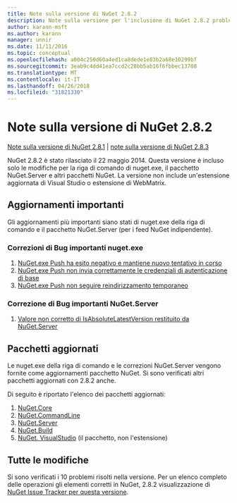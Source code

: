 ```yaml
---
title: Note sulla versione di NuGet 2.8.2
description: Note sulla versione per l'inclusione di NuGet 2.8.2 problemi noti, correzioni di bug, le funzionalità aggiunte e dcr.
author: karann-msft
ms.author: karann
manager: unnir
ms.date: 11/11/2016
ms.topic: conceptual
ms.openlocfilehash: a004c250d60a4ed1ca8dede1e83b2a68e10299bf
ms.sourcegitcommit: 3eab9c4dd41ea7ccd2c28bb5ab16f6fbbec13708
ms.translationtype: MT
ms.contentlocale: it-IT
ms.lasthandoff: 04/26/2018
ms.locfileid: "31821330"
---
```

# <a name="nuget-282-release-notes"></a>Note sulla versione di NuGet 2.8.2

[Note sulla versione di NuGet 2.8.1](../release-notes/nuget-2.8.1.md) | [note sulla versione di NuGet 2.8.3](../release-notes/nuget-2.8.3.md)

NuGet 2.8.2 è stato rilasciato il 22 maggio 2014.  Questa versione è incluso solo le modifiche per la riga di comando di nuget.exe, il pacchetto NuGet.Server e altri pacchetti NuGet.  La versione non include un'estensione aggiornata di Visual Studio o estensione di WebMatrix.

## <a name="notable-updates"></a>Aggiornamenti importanti

Gli aggiornamenti più importanti siano stati di nuget.exe della riga di comando e il pacchetto NuGet.Server (per i feed NuGet indipendente).

### <a name="important-nugetexe-bug-fixes"></a>Correzioni di Bug importanti nuget.exe

1. [NuGet.exe Push ha esito negativo e mantiene nuovo tentativo in corso](https://nuget.codeplex.com/workitem/4000)
1. [NuGet.exe Push non invia correttamente le credenziali di autenticazione di base](https://nuget.codeplex.com/workitem/4109)
1. [NuGet.exe Push non seguire reindirizzamento temporaneo](https://nuget.codeplex.com/workitem/4050)

### <a name="important-nugetserver-bug-fix"></a>Correzione di Bug importanti NuGet.Server

1. [Valore non corretto di IsAbsoluteLatestVersion restituito da NuGet.Server](https://nuget.codeplex.com/workitem/4147)

## <a name="packages-updated"></a>Pacchetti aggiornati

Le nuget.exe della riga di comando e le correzioni NuGet.Server vengono fornite come aggiornamenti pacchetto NuGet.  Si sono verificati altri pacchetti aggiornati con 2.8.2 anche.

Di seguito è riportato l'elenco dei pacchetti aggiornati:

1. [NuGet.Core](https://www.nuget.org/packages/NuGet.Core/)
1. [NuGet.CommandLine](https://www.nuget.org/packages/NuGet.CommandLine/)
1. [NuGet.Server](https://www.nuget.org/packages/NuGet.Server/)
1. [NuGet.Build](https://www.nuget.org/packages/NuGet.Build/)
1. [NuGet. VisualStudio](https://www.nuget.org/packages/NuGet.VisualStudio/) (il pacchetto, non l'estensione)

## <a name="all-changes"></a>Tutte le modifiche
Si sono verificati i 10 problemi risolti nella versione. Per un elenco completo delle operazioni gli elementi corretti in NuGet, 2.8.2 visualizzazione di [NuGet Issue Tracker per questa versione](https://nuget.codeplex.com/workitem/list/advanced?keyword=&status=All&type=All&priority=All&release=NuGet%202.8.2&assignedTo=All&component=All&sortField=LastUpdatedDate&sortDirection=Descending&page=0&reasonClosed=All).

